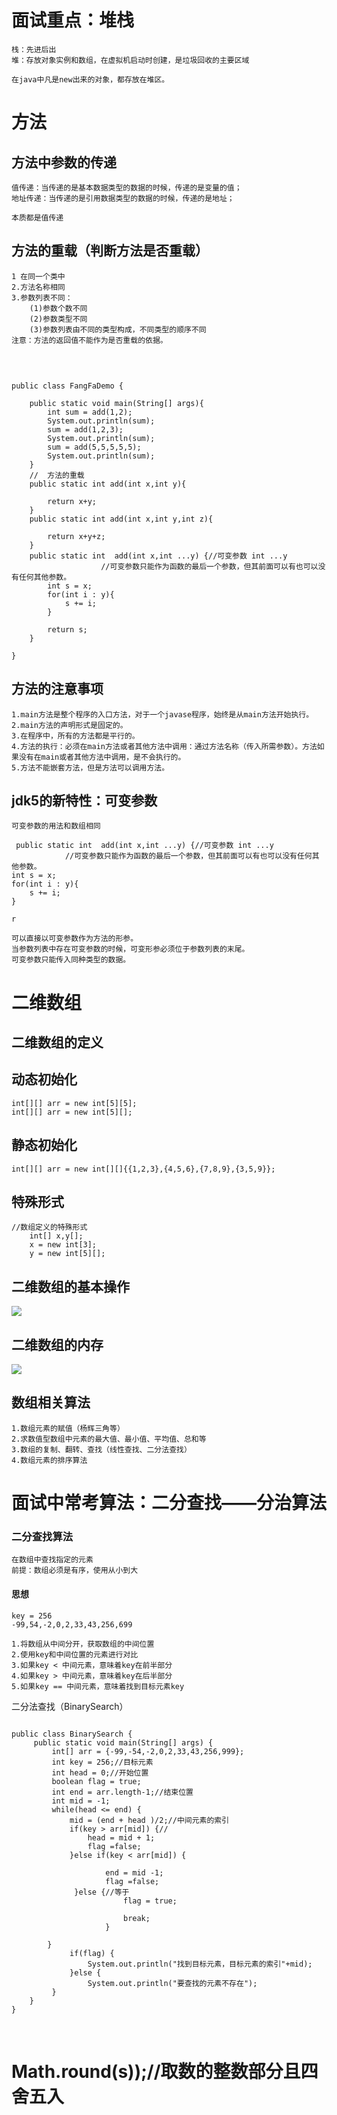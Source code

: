 # 面试重点：堆栈
    栈：先进后出
    堆：存放对象实例和数组，在虚拟机启动时创建，是垃圾回收的主要区域
    
    在java中凡是new出来的对象，都存放在堆区。

# 方法
## 方法中参数的传递

    值传递：当传递的是基本数据类型的数据的时候，传递的是变量的值；
    地址传递：当传递的是引用数据类型的数据的时候，传递的是地址；
    
    本质都是值传递

## 方法的重载（判断方法是否重载）
    1 在同一个类中
    2.方法名称相同
    3.参数列表不同：
        (1)参数个数不同
        (2)参数类型不同
        (3)参数列表由不同的类型构成，不同类型的顺序不同
    注意：方法的返回值不能作为是否重载的依据。


​    
```

public class FangFaDemo {

	public static void main(String[] args){
		int sum = add(1,2);
		System.out.println(sum);
		sum = add(1,2,3);
		System.out.println(sum);
		sum = add(5,5,5,5,5);
		System.out.println(sum);
	}
	//	方法的重载
	public static int add(int x,int y){
		
		return x+y;
	}
	public static int add(int x,int y,int z){
		
		return x+y+z;
	}
	public static int  add(int x,int ...y) {//可变参数 int ...y
					//可变参数只能作为函数的最后一个参数，但其前面可以有也可以没有任何其他参数。
		int s = x;
		for(int i : y){
			s += i;
		}
		
		return s;
	}

}

```

## 方法的注意事项
    1.main方法是整个程序的入口方法，对于一个javase程序，始终是从main方法开始执行。
    2.main方法的声明形式是固定的。
    3.在程序中，所有的方法都是平行的。
    4.方法的执行：必须在main方法或者其他方法中调用：通过方法名称（传入所需参数）。方法如果没有在main或者其他方法中调用，是不会执行的。
    5.方法不能嵌套方法，但是方法可以调用方法。

## jdk5的新特性：可变参数
    可变参数的用法和数组相同

```
 public static int  add(int x,int ...y) {//可变参数 int ...y
			//可变参数只能作为函数的最后一个参数，但其前面可以有也可以没有任何其他参数。
int s = x;
for(int i : y){
	s += i;
}

r
```


    可以直接以可变参数作为方法的形参。
    当参数列表中存在可变参数的时候，可变形参必须位于参数列表的末尾。
    可变参数只能传入同种类型的数据。

# 二维数组
## 二维数组的定义

## 动态初始化

```
int[][] arr = new int[5][5];
int[][] arr = new int[5][];
```
## 静态初始化

```
int[][] arr = new int[][]{{1,2,3},{4,5,6},{7,8,9},{3,5,9}};
```

## 特殊形式

```
//数组定义的特殊形式
    int[] x,y[];
    x = new int[3];
    y = new int[5][];
```
## 二维数组的基本操作



![](assets/二维数组1.png)





## 二维数组的内存



![](assets/二维数组2.png)





## 数组相关算法
    1.数组元素的赋值（杨辉三角等）
    2.求数值型数组中元素的最大值、最小值、平均值、总和等
    3.数组的复制、翻转、查找（线性查找、二分法查找）
    4.数组元素的排序算法


# 面试中常考算法：二分查找——分治算法    
### 二分查找算法
    在数组中查找指定的元素
    前提：数组必须是有序，使用从小到大

#### 思想
    key = 256
    -99,54,-2,0,2,33,43,256,699
    
    1.将数组从中间分开，获取数组的中间位置
    2.使用key和中间位置的元素进行对比
    3.如果key < 中间元素，意味着key在前半部分
    4.如果key > 中间元素，意味着key在后半部分
    5.如果key == 中间元素，意味着找到目标元素key

二分法查找（BinarySearch）
```

public class BinarySearch {
	 public static void main(String[] args) {
		 int[] arr = {-99,-54,-2,0,2,33,43,256,999};
		 int key = 256;//目标元素
		 int head = 0;//开始位置
		 boolean flag = true;
		 int end = arr.length-1;//结束位置
		 int mid = -1;
		 while(head <= end) {
			 mid = (end + head )/2;//中间元素的索引
			 if(key > arr[mid]) {//
				 head = mid + 1;
				 flag =false;
			 }else if(key < arr[mid]) {
			 
					 end = mid -1;
					 flag =false;
			  }else {//等于
						 flag = true;
						 
						 break;
					 }
		
		}
			 if(flag) {
				 System.out.println("找到目标元素，目标元素的索引"+mid);
			 }else {
				 System.out.println("要查找的元素不存在");
		 }
	}
}

```


​    
#  Math.round(s));//取数的整数部分且四舍五入





